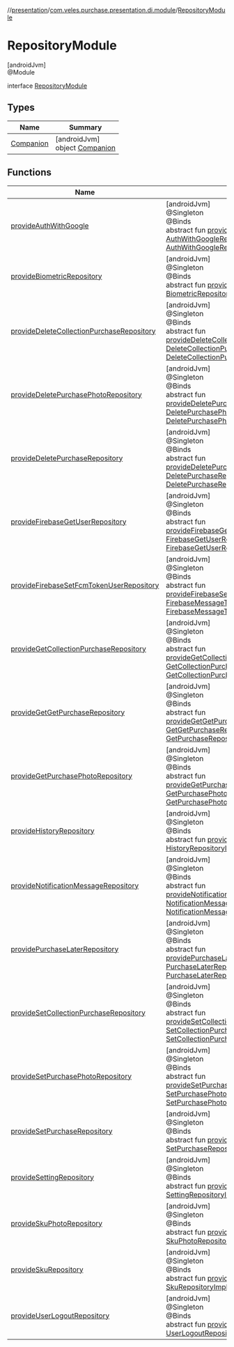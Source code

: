 //[presentation](../../../index.md)/[com.veles.purchase.presentation.di.module](../index.md)/[RepositoryModule](index.md)

# RepositoryModule

[androidJvm]\
@Module

interface [RepositoryModule](index.md)

## Types

| Name | Summary |
|---|---|
| [Companion](-companion/index.md) | [androidJvm]<br>object [Companion](-companion/index.md) |

## Functions

| Name | Summary |
|---|---|
| [provideAuthWithGoogle](provide-auth-with-google.md) | [androidJvm]<br>@Singleton<br>@Binds<br>abstract fun [provideAuthWithGoogle](provide-auth-with-google.md)(repository: [AuthWithGoogleRepositoryImpl](../../../../data/data/com.veles.purchase.data.repository.auth/-auth-with-google-repository-impl/index.md)): [AuthWithGoogleRepository](../../../../domain/domain/com.veles.purchase.domain.repository.auth/-auth-with-google-repository/index.md) |
| [provideBiometricRepository](provide-biometric-repository.md) | [androidJvm]<br>@Singleton<br>@Binds<br>abstract fun [provideBiometricRepository](provide-biometric-repository.md)(repository: [BiometricRepositoryImpl](../../../../data/data/com.veles.purchase.data.repository.auth/-biometric-repository-impl/index.md)): [BiometricRepository](../../../../domain/domain/com.veles.purchase.domain.repository.auth/-biometric-repository/index.md) |
| [provideDeleteCollectionPurchaseRepository](provide-delete-collection-purchase-repository.md) | [androidJvm]<br>@Singleton<br>@Binds<br>abstract fun [provideDeleteCollectionPurchaseRepository](provide-delete-collection-purchase-repository.md)(repository: [DeleteCollectionPurchaseRepositoryImpl](../../../../data/data/com.veles.purchase.data.repository.collection.delete/-delete-collection-purchase-repository-impl/index.md)): [DeleteCollectionPurchaseRepository](../../../../domain/domain/com.veles.purchase.domain.repository.collection/-delete-collection-purchase-repository/index.md) |
| [provideDeletePurchasePhotoRepository](provide-delete-purchase-photo-repository.md) | [androidJvm]<br>@Singleton<br>@Binds<br>abstract fun [provideDeletePurchasePhotoRepository](provide-delete-purchase-photo-repository.md)(repository: [DeletePurchasePhotoRepositoryImpl](../../../../data/data/com.veles.purchase.data.repository.storage.delete/-delete-purchase-photo-repository-impl/index.md)): [DeletePurchasePhotoRepository](../../../../domain/domain/com.veles.purchase.domain.repository.storage/-delete-purchase-photo-repository/index.md) |
| [provideDeletePurchaseRepository](provide-delete-purchase-repository.md) | [androidJvm]<br>@Singleton<br>@Binds<br>abstract fun [provideDeletePurchaseRepository](provide-delete-purchase-repository.md)(repository: [DeletePurchaseRepositoryImpl](../../../../data/data/com.veles.purchase.data.repository.purchase.delete/-delete-purchase-repository-impl/index.md)): [DeletePurchaseRepository](../../../../domain/domain/com.veles.purchase.domain.repository.storage/-delete-purchase-repository/index.md) |
| [provideFirebaseGetUserRepository](provide-firebase-get-user-repository.md) | [androidJvm]<br>@Singleton<br>@Binds<br>abstract fun [provideFirebaseGetUserRepository](provide-firebase-get-user-repository.md)(repository: [FirebaseGetUserRepositoryImpl](../../../../data/data/com.veles.purchase.data.repository.user.get/-firebase-get-user-repository-impl/index.md)): [FirebaseGetUserRepository](../../../../domain/domain/com.veles.purchase.domain.repository.user/-firebase-get-user-repository/index.md) |
| [provideFirebaseSetFcmTokenUserRepository](provide-firebase-set-fcm-token-user-repository.md) | [androidJvm]<br>@Singleton<br>@Binds<br>abstract fun [provideFirebaseSetFcmTokenUserRepository](provide-firebase-set-fcm-token-user-repository.md)(repository: [FirebaseMessageTokenRepositoryImpl](../../../../data/data/com.veles.purchase.data.repository.user.token/-firebase-message-token-repository-impl/index.md)): [FirebaseMessageTokenRepository](../../../../domain/domain/com.veles.purchase.domain.repository.user/-firebase-message-token-repository/index.md) |
| [provideGetCollectionPurchaseRepository](provide-get-collection-purchase-repository.md) | [androidJvm]<br>@Singleton<br>@Binds<br>abstract fun [provideGetCollectionPurchaseRepository](provide-get-collection-purchase-repository.md)(repository: [GetCollectionPurchaseRepositoryImpl](../../../../data/data/com.veles.purchase.data.repository.collection.get/-get-collection-purchase-repository-impl/index.md)): [GetCollectionPurchaseRepository](../../../../domain/domain/com.veles.purchase.domain.repository.collection/-get-collection-purchase-repository/index.md) |
| [provideGetGetPurchaseRepository](provide-get-get-purchase-repository.md) | [androidJvm]<br>@Singleton<br>@Binds<br>abstract fun [provideGetGetPurchaseRepository](provide-get-get-purchase-repository.md)(repository: [GetGetPurchaseRepositoryImpl](../../../../data/data/com.veles.purchase.data.repository.purchase.get/-get-get-purchase-repository-impl/index.md)): [GetPurchaseRepository](../../../../domain/domain/com.veles.purchase.domain.repository.purchase/-get-purchase-repository/index.md) |
| [provideGetPurchasePhotoRepository](provide-get-purchase-photo-repository.md) | [androidJvm]<br>@Singleton<br>@Binds<br>abstract fun [provideGetPurchasePhotoRepository](provide-get-purchase-photo-repository.md)(repository: [GetPurchasePhotoRepositoryImpl](../../../../data/data/com.veles.purchase.data.repository.storage.get/-get-purchase-photo-repository-impl/index.md)): [GetPurchasePhotoRepository](../../../../domain/domain/com.veles.purchase.domain.repository.purchase/-get-purchase-photo-repository/index.md) |
| [provideHistoryRepository](provide-history-repository.md) | [androidJvm]<br>@Singleton<br>@Binds<br>abstract fun [provideHistoryRepository](provide-history-repository.md)(repository: [HistoryRepositoryImpl](../../../../data/data/com.veles.purchase.data.repository.history/-history-repository-impl/index.md)): [HistoryRepository](../../../../domain/domain/com.veles.purchase.domain.repository.history/-history-repository/index.md) |
| [provideNotificationMessageRepository](provide-notification-message-repository.md) | [androidJvm]<br>@Singleton<br>@Binds<br>abstract fun [provideNotificationMessageRepository](provide-notification-message-repository.md)(repository: [NotificationMessageRepositoryImpl](../../../../data/data/com.veles.purchase.data.repository.message/-notification-message-repository-impl/index.md)): [NotificationMessageRepository](../../../../domain/domain/com.veles.purchase.domain.repository.message/-notification-message-repository/index.md) |
| [providePurchaseLaterRepository](provide-purchase-later-repository.md) | [androidJvm]<br>@Singleton<br>@Binds<br>abstract fun [providePurchaseLaterRepository](provide-purchase-later-repository.md)(repository: [PurchaseLaterRepositoryImpl](../../../../data/data/com.veles.purchase.data.repository.later/-purchase-later-repository-impl/index.md)): [PurchaseLaterRepository](../../../../domain/domain/com.veles.purchase.domain.repository.purchase/-purchase-later-repository/index.md) |
| [provideSetCollectionPurchaseRepository](provide-set-collection-purchase-repository.md) | [androidJvm]<br>@Singleton<br>@Binds<br>abstract fun [provideSetCollectionPurchaseRepository](provide-set-collection-purchase-repository.md)(repository: [SetCollectionPurchaseRepositoryImpl](../../../../data/data/com.veles.purchase.data.repository.collection.set/-set-collection-purchase-repository-impl/index.md)): [SetCollectionPurchaseRepository](../../../../domain/domain/com.veles.purchase.domain.repository.collection/-set-collection-purchase-repository/index.md) |
| [provideSetPurchasePhotoRepository](provide-set-purchase-photo-repository.md) | [androidJvm]<br>@Singleton<br>@Binds<br>abstract fun [provideSetPurchasePhotoRepository](provide-set-purchase-photo-repository.md)(repository: [SetPurchasePhotoRepositoryImpl](../../../../data/data/com.veles.purchase.data.repository.storage.set/-set-purchase-photo-repository-impl/index.md)): [SetPurchasePhotoRepository](../../../../domain/domain/com.veles.purchase.domain.repository.storage/-set-purchase-photo-repository/index.md) |
| [provideSetPurchaseRepository](provide-set-purchase-repository.md) | [androidJvm]<br>@Singleton<br>@Binds<br>abstract fun [provideSetPurchaseRepository](provide-set-purchase-repository.md)(repository: [SetPurchaseRepositoryImpl](../../../../data/data/com.veles.purchase.data.repository.purchase.set/-set-purchase-repository-impl/index.md)): [SetPurchaseRepository](../../../../domain/domain/com.veles.purchase.domain.repository.purchase/-set-purchase-repository/index.md) |
| [provideSettingRepository](provide-setting-repository.md) | [androidJvm]<br>@Singleton<br>@Binds<br>abstract fun [provideSettingRepository](provide-setting-repository.md)(repository: [SettingRepositoryImpl](../../../../data/data/com.veles.purchase.data.repository.setting/-setting-repository-impl/index.md)): [SettingRepository](../../../../domain/domain/com.veles.purchase.domain.repository.setting/-setting-repository/index.md) |
| [provideSkuPhotoRepository](provide-sku-photo-repository.md) | [androidJvm]<br>@Singleton<br>@Binds<br>abstract fun [provideSkuPhotoRepository](provide-sku-photo-repository.md)(repository: [SkuPhotoRepositoryImpl](../../../../data/data/com.veles.purchase.data.repository.sku/-sku-photo-repository-impl/index.md)): [SkuPhotoRepository](../../../../domain/domain/com.veles.purchase.domain.repository.sku/-sku-photo-repository/index.md) |
| [provideSkuRepository](provide-sku-repository.md) | [androidJvm]<br>@Singleton<br>@Binds<br>abstract fun [provideSkuRepository](provide-sku-repository.md)(repository: [SkuRepositoryImpl](../../../../data/data/com.veles.purchase.data.repository.sku/-sku-repository-impl/index.md)): [SkuRepository](../../../../domain/domain/com.veles.purchase.domain.repository.sku/-sku-repository/index.md) |
| [provideUserLogoutRepository](provide-user-logout-repository.md) | [androidJvm]<br>@Singleton<br>@Binds<br>abstract fun [provideUserLogoutRepository](provide-user-logout-repository.md)(repository: [UserLogoutRepositoryImpl](../../../../data/data/com.veles.purchase.data.repository.user.logout/-user-logout-repository-impl/index.md)): [UserLogoutRepository](../../../../domain/domain/com.veles.purchase.domain.repository.user/-user-logout-repository/index.md) |
